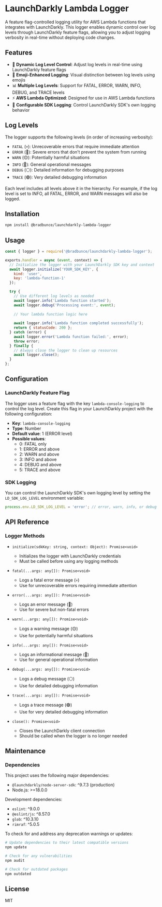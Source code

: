 # LaunchDarkly Lambda Logger

A feature flag-controlled logging utility for AWS Lambda functions that integrates with LaunchDarkly. This logger enables dynamic control over log levels through LaunchDarkly feature flags, allowing you to adjust logging verbosity in real-time without deploying code changes.

## Features

- 🎯 **Dynamic Log Level Control**: Adjust log levels in real-time using LaunchDarkly feature flags
- 🎨 **Emoji-Enhanced Logging**: Visual distinction between log levels using emojis
- 📊 **Multiple Log Levels**: Support for FATAL, ERROR, WARN, INFO, DEBUG, and TRACE levels
- ⚡ **AWS Lambda Optimized**: Designed for use in AWS Lambda functions
- 🔧 **Configurable SDK Logging**: Control LaunchDarkly SDK's own logging behavior

## Log Levels

The logger supports the following levels (in order of increasing verbosity):

- `FATAL` (💀): Unrecoverable errors that require immediate attention
- `ERROR` (🔴): Severe errors that don't prevent the system from running
- `WARN` (🟡): Potentially harmful situations
- `INFO` (🔵): General operational messages
- `DEBUG` (⚪): Detailed information for debugging purposes
- `TRACE` (🟣): Very detailed debugging information

Each level includes all levels above it in the hierarchy. For example, if the log level is set to INFO, all FATAL, ERROR, and WARN messages will also be logged.

## Installation

```bash
npm install @bradbunce/launchdarkly-lambda-logger
```

## Usage

```javascript
const { logger } = require('@bradbunce/launchdarkly-lambda-logger');

exports.handler = async (event, context) => {
  // Initialize the logger with your LaunchDarkly SDK key and context
  await logger.initialize('YOUR_SDK_KEY', {
    kind: 'user',
    key: 'lambda-function-1'
  });

  try {
    // Use different log levels as needed
    await logger.info('Lambda function started');
    await logger.debug('Processing event:', event);
    
    // Your lambda function logic here
    
    await logger.info('Lambda function completed successfully');
    return { statusCode: 200 };
  } catch (error) {
    await logger.error('Lambda function failed:', error);
    throw error;
  } finally {
    // Always close the logger to clean up resources
    await logger.close();
  }
};
```

## Configuration

### LaunchDarkly Feature Flag

The logger uses a feature flag with the key `lambda-console-logging` to control the log level. Create this flag in your LaunchDarkly project with the following configuration:

- **Key**: `lambda-console-logging`
- **Type**: Number
- **Default value**: 1 (ERROR level)
- **Possible values**:
  - 0: FATAL only
  - 1: ERROR and above
  - 2: WARN and above
  - 3: INFO and above
  - 4: DEBUG and above
  - 5: TRACE and above

### SDK Logging

You can control the LaunchDarkly SDK's own logging level by setting the `LD_SDK_LOG_LEVEL` environment variable:

```javascript
process.env.LD_SDK_LOG_LEVEL = 'error'; // error, warn, info, or debug
```

## API Reference

### Logger Methods

- `initialize(sdkKey: string, context: Object): Promise<void>`
  - Initializes the logger with LaunchDarkly credentials
  - Must be called before using any logging methods

- `fatal(...args: any[]): Promise<void>`
  - Logs a fatal error message (💀)
  - Use for unrecoverable errors requiring immediate attention

- `error(...args: any[]): Promise<void>`
  - Logs an error message (🔴)
  - Use for severe but non-fatal errors

- `warn(...args: any[]): Promise<void>`
  - Logs a warning message (🟡)
  - Use for potentially harmful situations

- `info(...args: any[]): Promise<void>`
  - Logs an informational message (🔵)
  - Use for general operational information

- `debug(...args: any[]): Promise<void>`
  - Logs a debug message (⚪)
  - Use for detailed debugging information

- `trace(...args: any[]): Promise<void>`
  - Logs a trace message (🟣)
  - Use for very detailed debugging information

- `close(): Promise<void>`
  - Closes the LaunchDarkly client connection
  - Should be called when the logger is no longer needed

## Maintenance

### Dependencies

This project uses the following major dependencies:
- `@launchdarkly/node-server-sdk`: ^9.7.3 (production)
- Node.js: >=18.0.0

Development dependencies:
- `eslint`: ^9.0.0
- `@eslint/js`: ^8.57.0
- `glob`: ^10.3.10
- `rimraf`: ^5.0.5

To check for and address any deprecation warnings or updates:

```bash
# Update dependencies to their latest compatible versions
npm update

# Check for any vulnerabilities
npm audit

# Check for outdated packages
npm outdated
```

## License

MIT
